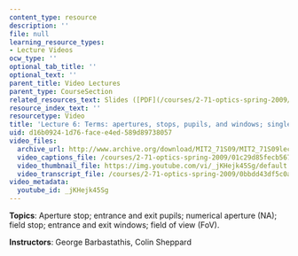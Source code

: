 ```yaml
---
content_type: resource
description: ''
file: null
learning_resource_types:
- Lecture Videos
ocw_type: ''
optional_tab_title: ''
optional_text: ''
parent_title: Video Lectures
parent_type: CourseSection
related_resources_text: Slides ([PDF](/courses/2-71-optics-spring-2009/resources/mit2_71s09_lec06))
resource_index_text: ''
resourcetype: Video
title: 'Lecture 6: Terms: apertures, stops, pupils, and windows; single-lens camera'
uid: d16b0924-1d76-face-e4ed-589d89738057
video_files:
  archive_url: http://www.archive.org/download/MIT2_71S09/MIT2_71S09lec06_300k.mp4
  video_captions_file: /courses/2-71-optics-spring-2009/01c29d85fecb567b8e32d6cca21b4f25_jKHejk45Sg.vtt
  video_thumbnail_file: https://img.youtube.com/vi/_jKHejk45Sg/default.jpg
  video_transcript_file: /courses/2-71-optics-spring-2009/0bbdd43df5c0af54d67c0d3d3181edf5_jKHejk45Sg.pdf
video_metadata:
  youtube_id: _jKHejk45Sg
---
```


**Topics**: Aperture stop; entrance and exit pupils; numerical aperture (NA); field stop; entrance and exit windows; field of view (FoV).

**Instructors**: George Barbastathis, Colin Sheppard